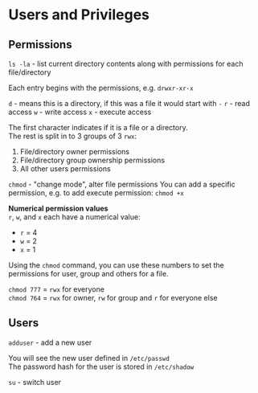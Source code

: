 # Users and Privileges
## Permissions
`ls -la` - list current directory contents along with permissions for each file/directory

Each entry begins with the permissions, e.g. `drwxr-xr-x`

`d` - means this is a directory, if this was a file it would start with `-`
`r` - read access
`w` - write access
`x` - execute access

The first character indicates if it is a file or a directory.  
The rest is split in to 3 groups of 3 `rwx`:  
1. File/directory owner permissions
2. File/directory group ownership permissions
3. All other users permissions

`chmod` - "change mode", alter file permissions
You can add a specific permission, e.g. to add execute permission: `chmod +x`

**Numerical permission values**  
`r`, `w`, and `x` each have a numerical value:  
- `r` = 4  
- `w` = 2  
- `x` = 1  

Using the `chmod` command, you can use these numbers to set the permissions for user, group and others for a file.

`chmod 777` = `rwx` for everyone  
`chmod 764` = `rwx` for owner, `rw` for group and `r` for everyone else


## Users
`adduser` - add a new user  

You will see the new user defined in `/etc/passwd`  
The password hash for the user is stored in `/etc/shadow`  

`su` - switch user  
